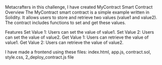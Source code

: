 Metacrafters in this challenge, I have created MyContract Smart Contract
Overview
The MyContract smart contract is a simple example written in Solidity. It allows users to store and retrieve two values (value1 and value2). The contract includes functions to set and get these values.

Features
Set Value 1: Users can set the value of value1.
Set Value 2: Users can set the value of value2.
Get Value 1: Users can retrieve the value of value1.
Get Value 2: Users can retrieve the value of value2.

I have made a frontend using these files:
index.html,
app.js, 
contract.sol, 
style.css, 
2_deploy_contract.js file
